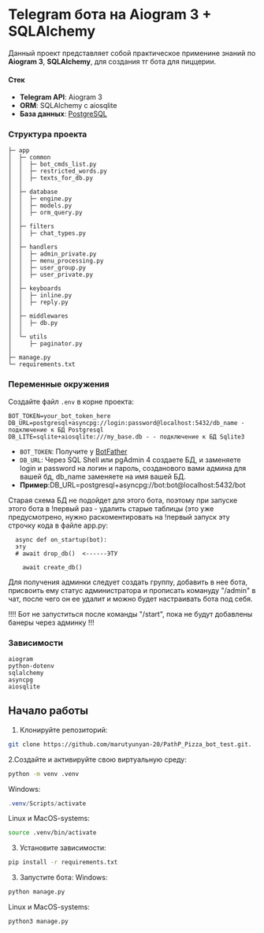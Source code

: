 # Telegram бота на Aiogram 3 + SQLAlchemy

Данный проект представляет собой практическое применине знаний по  **Aiogram 3**, **SQLAlchemy**, для создания тг  бота для пиццерии.

####  Стек

- **Telegram API**: Aiogram 3
- **ORM**: SQLAlchemy с aiosqlite
- **База данных**: [PostgreSQL](https://www.postgresql.org/)


### Структура проекта

```
├─ app
│  ├─ common
│  │  ├─ bot_cmds_list.py
│  │  ├─ restricted_words.py
│  │  ├─ texts_for_db.py
│  │ 
│  ├─ database
│  │  ├─ engine.py
│  │  ├─ models.py
│  │  ├─ orm_query.py
│  │  
│  ├─ filters
│  │  ├─ chat_types.py
│  │ 
│  ├─ handlers
│  │  ├─ admin_private.py
│  │  ├─ menu_processing.py
│  │  ├─ user_group.py
│  │  ├─ user_private.py
│  │ 
│  ├─ keyboards
│  │  ├─ inline.py
│  │  ├─ reply.py
│  │
│  ├─ middlewares
│  │  ├─ db.py
│  │ 
│  └─ utils
│     ├─ paginator.py
│
├─ manage.py
└─ requirements.txt

```
### Переменные окружения

Создайте файл `.env` в корне проекта:

```env
BOT_TOKEN=your_bot_token_here
DB_URL=postgresql+asyncpg://login:password@localhost:5432/db_name - подключение к БД Postgresql
DB_LITE=sqlite+aiosqlite:///my_base.db - - подключение к БД Sqlite3
```

- `BOT_TOKEN`: Получите у [BotFather](https://t.me/BotFather)
- `DB_URL`: Через SQL Shell или pgAdmin 4 создаете БД, и заменяете login и password на логин и пароль, созданового вами админа для вашей бд, db_name заменяете на имя вашей БД.
- **Пример**:DB_URL=postgresql+asyncpg://bot:bot@localhost:5432/bot

Старая схема БД не подойдет для этого бота, поэтому при запуске этого бота в !первый раз - удалить старые таблицы (это уже предусмотрено, нужно раскоментировать на !первый запуск эту строчку кода в файле app.py:

```
  async def on_startup(bot):
  эту
  # await drop_db()  <------ЭТУ

    await create_db()
```

Для получения админки следует создать группу, добавить в нее бота, присвоить ему статус администратора и прописать комануду "/admin" в чат, после чего он ее удалит и можно будет настраивать бота под себя.

!!!!
Бот не запуститься после команды "/start", пока не будут добавлены банеры через админку
!!!

### Зависимости

```
aiogram
python-dotenv
sqlalchemy
asyncpg
aiosqlite

```

## Начало работы

1. Клонируйте репозиторий:
```bash
git clone https://github.com/marutyunyan-20/PathP_Pizza_bot_test.git.
```

2.Создайте и активируйте свою виртуальную среду:
```bash
python -m venv .venv
```
Windows:
```powershell
.venv/Scripts/activate
```
Linux и MacOS-systems:
```bash
source .venv/bin/activate
```

3. Установите зависимости:
```bash
pip install -r requirements.txt
```

3. Запустите бота:
Windows:
```bash
python manage.py 
```
Linux и MacOS-systems:
```bash
python3 manage.py 
```
